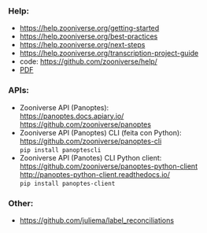 
### Help: 
- https://help.zooniverse.org/getting-started
- https://help.zooniverse.org/best-practices
- https://help.zooniverse.org/next-steps
- https://help.zooniverse.org/transcription-project-guide
- code: https://github.com/zooniverse/help/
- [PDF](https://github.com/abubelinha/cs/raw/main/Zooniverse_NfN/help.zooniverse.org.pdf)  

### APIs:
- Zooniverse API (Panoptes):  
  https://panoptes.docs.apiary.io/  
  https://github.com/zooniverse/panoptes  
- Zooniverse API (Panoptes) CLI (feita con Python):  
  https://github.com/zooniverse/panoptes-cli  
  `pip install panoptescli`  
- Zooniverse API (Panotes) CLI Python client:  
  https://github.com/zooniverse/panoptes-python-client  
  http://panoptes-python-client.readthedocs.io/  
  `pip install panoptes-client`


### Other:
- https://github.com/juliema/label_reconciliations

